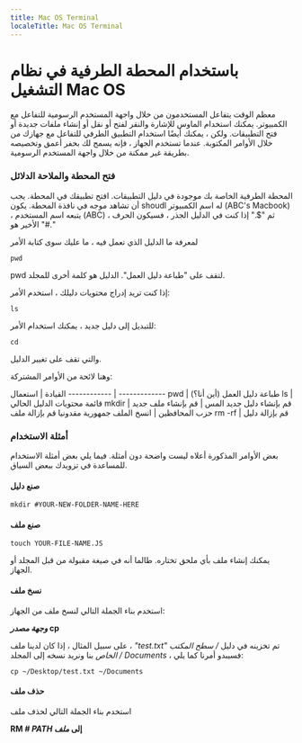 ```yaml
---
title: Mac OS Terminal
localeTitle: Mac OS Terminal
---
```

# باستخدام المحطة الطرفية في نظام التشغيل Mac OS

معظم الوقت يتفاعل المستخدمون من خلال واجهة المستخدم الرسومية للتفاعل مع الكمبيوتر. يمكنك استخدام الماوس للإشارة والنقر لفتح أو نقل أو إنشاء ملفات جديدة أو فتح التطبيقات. ولكن ، يمكنك أيضًا استخدام التطبيق الطرفي للتفاعل مع جهازك من خلال الأوامر المكتوبة. عندما تستخدم الجهاز ، فإنه يسمح لك بحفر أعمق وتخصيصه بطريقة غير ممكنة من خلال واجهة المستخدم الرسومية.

### فتح المحطة والملاحة الدلائل

المحطة الطرفية الخاصة بك موجودة في دليل التطبيقات. افتح تطبيقك في المحطة. يجب أن تشاهد موجه في نافذة المحطة. يكون shoudl له اسم الكمبيوتر (ABC's Macbook) ، يتبعه اسم المستخدم (ABC) ، ثم "$." إذا كنت في الدليل الجذر ، فسيكون الحرف الأخير هو "#."

لمعرفة ما الدليل الذي تعمل فيه ، ما عليك سوى كتابة الأمر

`pwd`

pwd لتقف على "طباعة دليل العمل". الدليل هو كلمة أخرى للمجلد.

إذا كنت تريد إدراج محتويات دليلك ، استخدم الأمر:

`ls`

للتبديل إلى دليل جديد ، يمكنك استخدام الأمر:

`cd`

والتي تقف على تغيير الدليل.

وهنا لائحة من الأوامر المشتركة:

القيادة | استعمال ------------ | ------------- pwd | طباعة دليل العمل (أين أنا؟) ls | قائمة محتويات الدليل الحالي mkdir | قم بإنشاء دليل جديد المس | قم بإنشاء ملف جديد حزب المحافظين | انسخ الملف جمهورية مقدونيا قم بإزالة ملف rm -rf | قم بإزالة دليل

### أمثلة الاستخدام

بعض الأوامر المذكورة أعلاه ليست واضحة دون أمثلة. فيما يلي بعض أمثلة الاستخدام للمساعدة في تزويدك ببعض السياق.

#### صنع دليل

`mkdir #YOUR-NEW-FOLDER-NAME-HERE`

#### صنع ملف

`touch YOUR-FILE-NAME.JS`

يمكنك إنشاء ملف بأي ملحق تختاره. طالما أنه في صيغة مقبولة من قبل المجلد أو الجهاز.

#### نسخ ملف

استخدم بناء الجملة التالي لنسخ ملف من الجهاز:

**_وجهة_ _مصدر_ cp**

على سبيل المثال ، إذا كان لدينا ملف ، _"test.txt"_ تم تخزينه في دليل _/ سطح المكتب الخاص_ بنا ونريد نسخه إلى المجلد _/ Documents_ ، فسيبدو أمرنا كما يلي:

 `cp ~/Desktop/test.txt ~/Documents 
` 

#### حذف ملف

استخدم بناء الجملة التالي لحذف ملف

**RM _\# PATH_ إلى _ملف_**